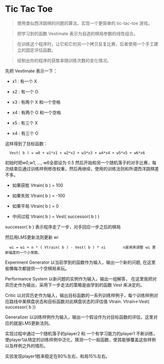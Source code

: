 Tic Tac Toe
=============

>使用类似西洋跳棋的问题的算法，实现一个更简单的 tic-tac-toe 游戏。

>把学习到的函数 Vestimate 表示为自选的棋局参数的线性组合。

>在训练这个程序时，让它和它的另一个拷贝反复比赛，后者使用一个手工建立的固定评估函数。

>绘制出你的程序的获胜率随训练次数的变化情况。


先把 Vestimate 表示一下：

*   x1 : 有一个 X

*   x2 : 有一个 O

*   x3 : 有两个 X 和一个空格

*   x4 : 有两个 O 和一个空格

*   x5 : 有三个 X

*   x4 : 有三个 O

这样得到了目标函数：

      Vest( b ) = w0 + w1*x1 + w2*x2 + w3*x3 + w4*x4 + w5*x5 + w6*x6


初始时把w0,w1, ..., w6全部设为 0.5 然后开始和另一个随机落子的对手比赛，每次结束后通过训练样例修改权重，然后再继续，使用的训练法则和所谓西洋跳棋差不多。

*   如果获胜 Vtrain( b ) = 100

*   如果失败 Vtrain( b ) = -100

*   如果平局 Vtrain( b ) = 0

*   中间过程 Vtrain( b ) = Vest( successor( b ) )

successor( b ) 表示程序走了一步，对手回应一步之后的棋局

然后用LMS更新法则更新 wi

      wi = wi + n * ( Vtrain( b ) - Vest( b ) * xi        n是用来调整 wi 更新幅度的一个小常数。


Experiment Generator 以当前学到的函数作为输入，输出一个新的问题, 在这里偷懒每次都提供一个空棋局来玩。

Performance  System 以新问题的实例作为输入，输出一组解答， 在这里我把对弈历史作为输出，采用下一步走法的策略是由学到的函数 Vest 来决定的。

Critic 以对弈历史作为输入，输出目标函数的一系列训练样例子，每个训练样例对应路线中某棋盘状态和目标函数对此棋盘状态的评估值 Vtrain. Vtrain←Vest( successor( b ))

Generalizer 以训练样例作为输入，输出一个假设作为对目标函数的评估，这里对应的就是LMS更新法则。

实现过程中通过一个随机落子的player2 和 一个有学习能力的player1 不断训练，使player1从特定的训练样例中泛化，猜测一个一般函数，使其能够覆盖这些样例以及样例之外的情形。


实验发现player1胜率稳定在80%左右，和局15%左右。
